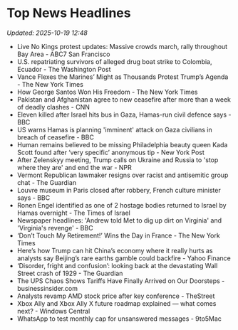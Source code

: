# Top News Headlines

_Updated: 2025-10-19 12:48_

- Live No Kings protest updates: Massive crowds march, rally throughout Bay Area - ABC7 San Francisco
- U.S. repatriating survivors of alleged drug boat strike to Colombia, Ecuador - The Washington Post
- Vance Flexes the Marines’ Might as Thousands Protest Trump’s Agenda - The New York Times
- How George Santos Won His Freedom - The New York Times
- Pakistan and Afghanistan agree to new ceasefire after more than a week of deadly clashes - CNN
- Eleven killed after Israel hits bus in Gaza, Hamas-run civil defence says - BBC
- US warns Hamas is planning 'imminent' attack on Gaza civilians in breach of ceasefire - BBC
- Human remains believed to be missing Philadelphia beauty queen Kada Scott found after ‘very specific’ anonymous tip - New York Post
- After Zelenskyy meeting, Trump calls on Ukraine and Russia to 'stop where they are' and end the war - NPR
- Vermont Republican lawmaker resigns over racist and antisemitic group chat - The Guardian
- Louvre museum in Paris closed after robbery, French culture minister says - BBC
- Ronen Engel identified as one of 2 hostage bodies returned to Israel by Hamas overnight - The Times of Israel
- Newspaper headlines: 'Andrew told Met to dig up dirt on Virginia' and 'Virginia's revenge' - BBC
- ‘Don’t Touch My Retirement!’ Wins the Day in France - The New York Times
- Here’s how Trump can hit China’s economy where it really hurts as analysts say Beijing’s rare earths gamble could backfire - Yahoo Finance
- ‘Disorder, fright and confusion’: looking back at the devastating Wall Street crash of 1929 - The Guardian
- The UPS Chaos Shows Tariffs Have Finally Arrived on Our Doorsteps - businessinsider.com
- Analysts revamp AMD stock price after key conference - TheStreet
- Xbox Ally and Xbox Ally X future roadmap explained — what comes next? - Windows Central
- WhatsApp to test monthly cap for unsanswered messages - 9to5Mac